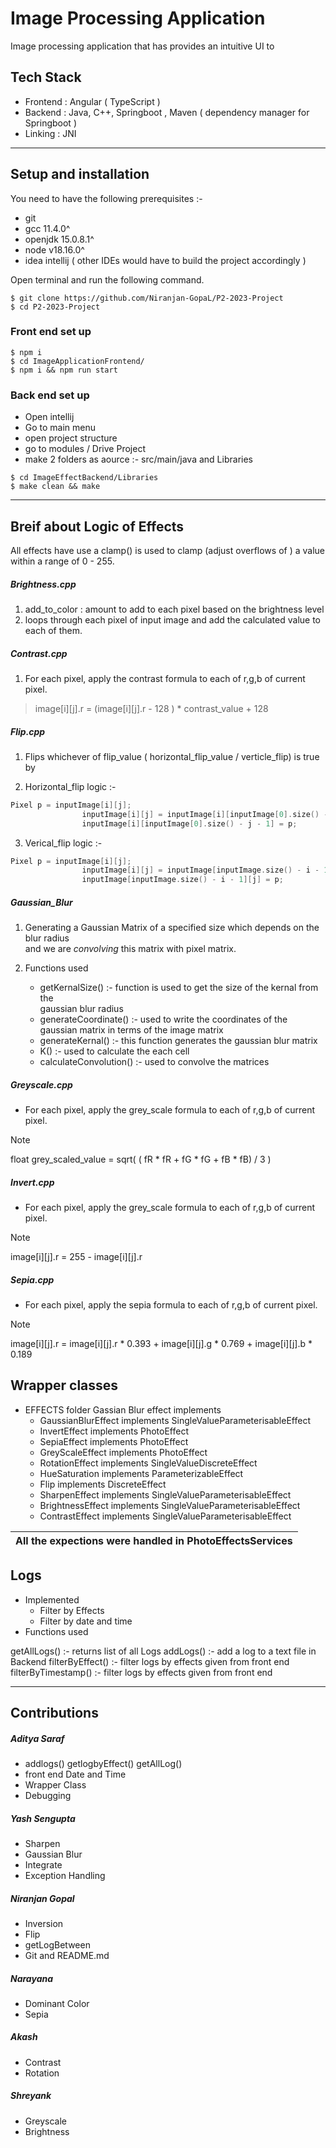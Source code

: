
# Image Processing Application

Image processing application that has provides an intuitive UI to

## Tech Stack

- Frontend : Angular ( TypeScript )
- Backend  : Java, C++, Springboot , Maven ( dependency manager for Springboot )
- Linking  : JNI 

--- 

## Setup and installation

You need to have the following prerequisites :-
- git
- gcc 11.4.0^
- openjdk 15.0.8.1^ 
- node v18.16.0^
- idea intellij ( other IDEs would have to build the project accordingly )


Open terminal and run the following command.
```console
$ git clone https://github.com/Niranjan-GopaL/P2-2023-Project
$ cd P2-2023-Project 
```


### Front end set up

```console
$ npm i
$ cd ImageApplicationFrontend/
$ npm i && npm run start
```

### Back end set up

- Open intellij
- Go to main menu 
- open project structure
- go to modules / Drive Project
- make 2 folders as aource :- src/main/java  and Libraries

```console
$ cd ImageEffectBackend/Libraries
$ make clean && make
```


---

## Breif about Logic of Effects

All effects have use a clamp()  is used to clamp (adjust overflows of ) a value within a range of 0 - 255.   

##### Brightness.cpp  
1. add_to_color : amount to add to each pixel based on the brightness level
2. loops through each pixel of input image and add the calculated value to each of them. 

##### Contrast.cpp  
1. For each pixel, apply the contrast formula to each of r,g,b of current pixel.
> image[i][j].r =  (image[i][j].r - 128 ) * contrast_value + 128

##### Flip.cpp 
1. Flips whichever of  flip_value ( horizontal_flip_value / verticle_flip)  is true by 

2. Horizontal_flip logic :-
```cpp
Pixel p = inputImage[i][j];
                inputImage[i][j] = inputImage[i][inputImage[0].size() - j - 1];
                inputImage[i][inputImage[0].size() - j - 1] = p;
```

3. Verical_flip logic :-
```cpp
Pixel p = inputImage[i][j];
                inputImage[i][j] = inputImage[inputImage.size() - i - 1][j];
                inputImage[inputImage.size() - i - 1][j] = p;
```

##### Gaussian_Blur

1. Generating a Gaussian Matrix of a specified size which depends on the blur radius \
and we are *convolving* this matrix with pixel matrix.

2. Functions used 
    - getKernalSize() :- function is used to get the size of the kernal from the \
    gaussian blur radius
    - generateCoordinate() :- used to write the coordinates of the gaussian matrix in terms of the image matrix   
    - generateKernal() :- this function generates the gaussian blur matrix
    - K() :- used to calculate the each cell
    - calculateConvolution() :- used to convolve the matrices

##### Greyscale.cpp
- For each pixel, apply the grey_scale formula to each of r,g,b of current pixel.
> [!NOTE] 
> float grey_scaled_value = sqrt( ( fR * fR + fG * fG + fB * fB) / 3 )

##### Invert.cpp
- For each pixel, apply the grey_scale formula to each of r,g,b of current pixel.
> [!NOTE] 
> image[i][j].r =  255 -  image[i][j].r 

##### Sepia.cpp
- For each pixel, apply the sepia formula to each of r,g,b of current pixel.
> [!NOTE] 
> image[i][j].r =   image[i][j].r * 0.393 + image[i][j].g * 0.769 + image[i][j].b * 0.189 

## Wrapper classes
- EFFECTS folder Gassian Blur effect implements
    - GaussianBlurEffect implements SingleValueParameterisableEffect
    - InvertEffect implements PhotoEffect 
    - SepiaEffect implements PhotoEffect 
    - GreyScaleEffect implements PhotoEffect 
    - RotationEffect implements SingleValueDiscreteEffect 
    - HueSaturation implements ParameterizableEffect 
    - Flip implements DiscreteEffect
    - SharpenEffect implements SingleValueParameterisableEffect
    - BrightnessEffect implements SingleValueParameterisableEffect
    - ContrastEffect implements SingleValueParameterisableEffect


|All the expections were handled in PhotoEffectsServices |
| --- |

## Logs
- Implemented 
    - Filter by Effects   
    - Filter by date and time 
- Functions used

getAllLogs() :- returns list of all Logs
addLogs() :-  add a log to a text file in Backend
filterByEffect() :-  filter logs by effects given from front end
filterByTimestamp() :-  filter logs by effects given from front end


---

## Contributions

##### Aditya Saraf 
-  addlogs() getlogbyEffect() getAllLog() 
 - front end Date and Time 
 - Wrapper Class 
 - Debugging

##### Yash Sengupta  
- Sharpen
- Gaussian Blur 
- Integrate 
- Exception Handling

##### Niranjan Gopal 
- Inversion 
-  Flip 
- getLogBetween
- Git and README.md

##### Narayana       
- Dominant Color 
- Sepia 

##### Akash         
- Contrast
-  Rotation

##### Shreyank       
- Greyscale
-  Brightness
